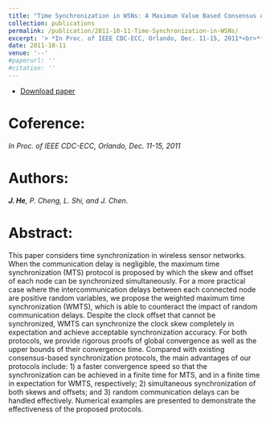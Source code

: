 ```yaml
---
title: "Time Synchronization in WSNs: A Maximum Value Based Consensus Approach"
collection: publications
permalink: /publication/2011-10-11-Time-Synchronization-in-WSNs/
excerpt: '> *In Proc. of IEEE CDC-ECC, Orlando, Dec. 11-15, 2011*<br>***J. He**, P. Cheng, L. Shi, and J. Chen*.'
date: 2011-10-11
venue: '--'
#paperurl: ''
#citation: ''
---
```

- [Download paper](https://ieeexplore.ieee.org/abstract/document/6645401/)

Coference:
===
*In Proc. of IEEE CDC-ECC, Orlando, Dec. 11-15, 2011*  

Authors: 
===
***J. He**, P. Cheng, L. Shi, and J. Chen*.

Abstract: 
===
This paper considers time synchronization in wireless sensor networks. When the communication delay is negligible, the maximum time synchronization (MTS) protocol is proposed by which the skew and offset of each node can be synchronized simultaneously. For a more practical case where the intercommunication delays between each connected node are positive random variables, we propose the weighted maximum time synchronization (WMTS), which is able to counteract the impact of random communication delays. Despite the clock offset that cannot be synchronized, WMTS can synchronize the clock skew completely in expectation and achieve acceptable synchronization accuracy. For both protocols, we provide rigorous proofs of global convergence as well as the upper bounds of their convergence time. Compared with existing consensus-based synchronization protocols, the main advantages of our protocols include: 1) a faster convergence speed so that the synchronization can be achieved in a finite time for MTS, and in a finite time in expectation for WMTS, respectively; 2) simultaneous synchronization of both skews and offsets; and 3) random communication delays can be handled effectively. Numerical examples are presented to demonstrate the effectiveness of the proposed protocols.
